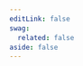 ```yaml
---
editLink: false
swag:
  related: false
aside: false
---
```


<SwagLanding>
    <template #title>Checkout</template>
    <template #description>
        The <a href="/docs/concepts/commerce/checkout-concept">checkout</a> system is a crucial component of the Shopware platform that manages every aspect of the order process, from adding products to the <a href="/docs/concepts/commerce/checkout-concept/cart">cart</a> to placing an <a href="/docs/concepts/commerce/checkout-concept/orders">order</a> and making a <a href="/docs/concepts/commerce/checkout-concept/payments">payment</a>. Shopware's checkout feature is designed to offer developers the flexibility they need to modify the core processes and create a seamless and flawless user experience.
    </template>
    <template #image>
        <img src="../../public/landing/apps/checkout.jpg"/>
    </template>
    <template #exposed2>
        <SwagLandingCardList>
            <template #title>
                Capabilities
            </template>
            <template #description>
                Want to enhance your product experience or streamline your checkout process? Our features have got you covered!
            </template>
            <template #cards>
                <SwagLandingCard page="/docs/guides/plugins/apps/tax-provider#tax-provider-endpoint" icon="money-bill" icon-type="solid">
                    <template #title>Tax provider</template>
                    <template #sub>Hassle-free tax calculations - Based on customer location, cart, and country.</template>
                </SwagLandingCard>
                <SwagLandingCard page="/docs/guides/plugins/apps/app-scripts/cart-manipulation#split-line-items" icon="align-justify" icon-type="solid">
                    <template #title>Split cart items</template>
                    <template #sub>Customize orders - Split line items to the desired quantity.</template>
                </SwagLandingCard>
                <SwagLandingCard page="/docs/guides/plugins/apps/custom-data/" icon="filter" icon-type="solid">
                    <template #title>Filter checkout options </template>
                    <template #sub>Streamline checkout - Filter available payment and shipping methods.</template>
                </SwagLandingCard>
                <SwagLandingCard page="/docs/guides/plugins/apps/app-scripts/cart-manipulation.html#rule-based-cart-scripts" icon="crosshair-block" icon-type="solid">
                    <template #title>Rule-based scripts</template>
                    <template #sub>Maximize control - Rule builder for ultimate checkout manipulation</template>
                </SwagLandingCard>
                <SwagLandingCard page="/docs/guides/plugins/apps/app-scripts/cart-manipulation.html#add-errors-and-notifications-to-the-cart" icon="exclamation-triangle" icon-type="solid">
                    <template #title>Errors and notifications</template>
                    <template #sub>Enhanced checkout - Errors, warnings, and notices keep you informed.</template>
                </SwagLandingCard>
                <SwagLandingCard page="/docs/guides/plugins/apps/app-scripts/cart-manipulation.html#price-fields-inside-custom-fields" icon="plus-square" icon-type="solid">
                    <template #title>Add custom prices</template>
                    <template #sub>Adjust pricing on the fly - Change line item costs dynamically.</template>
                </SwagLandingCard>
            </template>
        </SwagLandingCardList>
    <h1>Change the look</h1>
        <p>You can transform the appearance of your cart with our <a href="/docs/guides/plugins/plugins/storefront/customize-templates">Template extensions</a>. By extending or overriding the appearance of the default storefront cart, you can create a unique and visually stunning shopping experience for your customers. Please note that only our default storefront merchants can benefit from this tool to enhance the presentation of their online store.</p>
    </template>
</SwagLanding>
